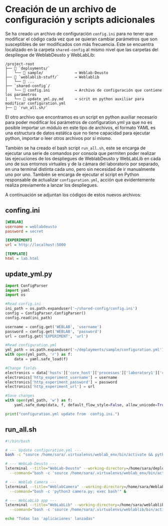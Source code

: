 # Creación de un archivo de configuración y scripts adicionales
Se ha creado un archivo de configuración `config.ini` para no tener que modificar el código cada vez que se quieran cambiar parámetros que son susceptibles de ser modificados con más frecuencia. Este se encuentra localizado en la carpeta `shared-config` al mismo nivel que las carpetas del despliegue de WeblabDeusto y WebLabLib:

```
/project-root
├── 📁 `deployments/`
│   └── 📁 sample/              → Weblab-Deusto
├── 📁 `weblablib-stuff/`       → Weblablib
│   └── 📁 ...            
├── `shared-config`/
│   └── 📄 config.ini           → Archivo de configuración que contiene los parámetros
│   └── 📄 update_yml.py.md     → scrit en python auxiliar para modificar configuration.yml
├── 📄 `run_all.sh/`
```
El otro archivo que encontramos es un script en python auxiliar necesario para poder modificar los parámetros de configuration.yml ya que no es posible importar un módulo en este tipo de archivos, el formato YAML es una estructura de datos estática que no tiene capacidad para ejecutar python, importar o leer otros archivos por sí mismo.

También se ha creado el bash script `run_all.sh`, este se encarga de ejecutar una serie de comandos por consola que permiten poder realizar las ejecuciones de los despliegues de WeblabDeusto y WebLabLib en cada uno de sus entornos virtuales y de la cámara del laboratorio por separado, en una terminal distinta cada uno, pero sin necesidad de ir manualmente uno por uno. También se encarga de ejecutar el script en Python responsable de actualizar `configuration.yml`, acción que evidentemente realiza previamente a lanzar los despliegues.

A continuación se adjuntan los códigos de estos nuevos archivos:

## confing.ini
``` ini
[WEBLAB]
username = weblabdeusto
password = secret

[EXPERIMENT]
url = http://localhost:5000

[TEMPLATE]
html = lab.html
```
## update_yml.py
``` py
import ConfigParser
import yaml
import os

#Read config.ini
ini_path = os.path.expanduser('~/shared-config/config.ini')
config = ConfigParser.ConfigParser()
config.read(ini_path)

username = config.get('WEBLAB', 'username')
password = config.get('WEBLAB', 'password')
url = config.get('EXPERIMENT', 'url')

#Read configuration.yml
yml_path = os.path.expanduser('~/deployments/sample/configuration.yml')
with open(yml_path, 'r') as f:
    data = yaml.safe_load(f)

#Change fields
electronics = data['hosts']['core_host']['processes']['laboratory1']['components']['electronics']['config']
electronics['http_experiment_username'] = username
electronics['http_experiment_password'] = password
electronics['http_experiment_url'] = url

#Save changes
with open(yml_path, 'w') as f:
    yaml.safe_dump(data, f, default_flow_style=False, allow_unicode=True)

print("configuration.yml update from  config.ini.")
```
## run_all.sh
``` sh
#!/bin/bash

# --- Update configuration.yml ---
bash -c "source /home/sara/.virtualenvs/weblab_env/bin/activate && python /home/sara/shared-config/update_yml.py"

# --- WebLab-Deusto ---
lxterminal --title="WebLab-Deusto" --working-directory=/home/sara/deployments \
  --command="bash -c 'source /home/sara/.virtualenvs/weblab_env/bin/activate && weblab-admin start sample; exec bash'" &

# --- Weblab Camera ---
lxterminal --title="WeblabCamera" --working-directory=/home/sara/WeblabCamera \
  --command="bash -c 'python3 camera.py; exec bash'" &

# --- WebLabLib app ---
lxterminal --title="WebLabLib" --working-directory=/home/sara/weblablib-stuff \
  --command="bash -c 'source /home/sara/.virtualenvs/weblablib/bin/activate && export FLASK_DEBUG=1 && export FLASK_APP=laboratory.py && flask run; exec bash'" &

echo "Todas las 'aplicaciones' lanzadas"

```